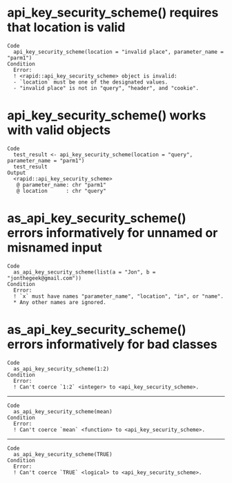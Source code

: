 # api_key_security_scheme() requires that location is valid

    Code
      api_key_security_scheme(location = "invalid place", parameter_name = "parm1")
    Condition
      Error:
      ! <rapid::api_key_security_scheme> object is invalid:
      - `location` must be one of the designated values.
      - "invalid place" is not in "query", "header", and "cookie".

# api_key_security_scheme() works with valid objects

    Code
      test_result <- api_key_security_scheme(location = "query", parameter_name = "parm1")
      test_result
    Output
      <rapid::api_key_security_scheme>
       @ parameter_name: chr "parm1"
       @ location      : chr "query"

# as_api_key_security_scheme() errors informatively for unnamed or misnamed input

    Code
      as_api_key_security_scheme(list(a = "Jon", b = "jonthegeek@gmail.com"))
    Condition
      Error:
      ! `x` must have names "parameter_name", "location", "in", or "name".
      * Any other names are ignored.

# as_api_key_security_scheme() errors informatively for bad classes

    Code
      as_api_key_security_scheme(1:2)
    Condition
      Error:
      ! Can't coerce `1:2` <integer> to <api_key_security_scheme>.

---

    Code
      as_api_key_security_scheme(mean)
    Condition
      Error:
      ! Can't coerce `mean` <function> to <api_key_security_scheme>.

---

    Code
      as_api_key_security_scheme(TRUE)
    Condition
      Error:
      ! Can't coerce `TRUE` <logical> to <api_key_security_scheme>.

